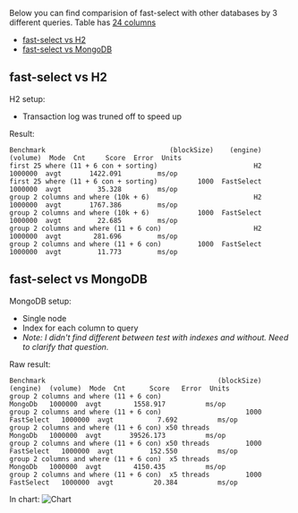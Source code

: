 Below you can find comparision of fast-select with other databases by 3 different queries. Table has [24 columns](https://github.com/terma/fast-select/blob/master/src/main/java/com/github/terma/fastselect/demo/DemoData.java)

* [fast-select vs H2](#fast-select-vs-h2)
* [fast-select vs MongoDB](#fast-select-vs-mongodb)

## fast-select vs H2

H2 setup:
* Transaction log was truned off to speed up

Result:
```
Benchmark                               (blockSize)    (engine)  (volume)  Mode  Cnt     Score  Error  Units
first 25 where (11 + 6 con + sorting)                        H2   1000000  avgt       1422.091         ms/op
first 25 where (11 + 6 con + sorting)          1000  FastSelect   1000000  avgt         35.328         ms/op
group 2 columns and where (10k + 6)                          H2   1000000  avgt       1767.386         ms/op
group 2 columns and where (10k + 6)            1000  FastSelect   1000000  avgt         22.685         ms/op
group 2 columns and where (11 + 6 con)                       H2   1000000  avgt        281.696         ms/op
group 2 columns and where (11 + 6 con)         1000  FastSelect   1000000  avgt         11.773         ms/op
```

## fast-select vs MongoDB

MongoDB setup:
* Single node
* Index for each column to query
* _Note: I didn't find different between test with indexes and without. Need to clarify that question._

Raw result:
```
Benchmark                                           (blockSize)    (engine)  (volume)  Mode  Cnt      Score   Error  Units
group 2 columns and where (11 + 6 con)                              MongoDb   1000000  avgt        1558.917          ms/op
group 2 columns and where (11 + 6 con)                     1000  FastSelect   1000000  avgt           7.692          ms/op
group 2 columns and where (11 + 6 con) x50 threads                  MongoDb   1000000  avgt       39526.173          ms/op
group 2 columns and where (11 + 6 con) x50 threads         1000  FastSelect   1000000  avgt         152.550          ms/op
group 2 columns and where (11 + 6 con)  x5 threads                  MongoDb   1000000  avgt        4150.435          ms/op
group 2 columns and where (11 + 6 con)  x5 threads         1000  FastSelect   1000000  avgt          20.384          ms/op
```

In chart:
![Chart](https://github.com/terma/fast-select/raw/master/docs/fast-select-vs-mongo-db.png)
